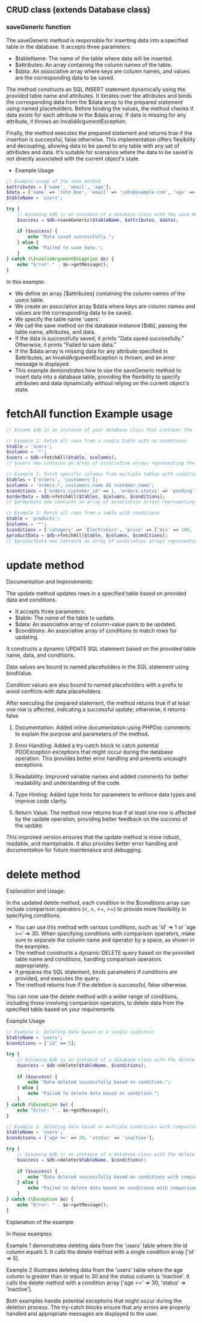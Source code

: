 ## CRUD class (extends Database class)
### saveGeneric function
The saveGeneric method is responsible for inserting data into a specified table in the database.
It accepts three parameters:
* $tableName: The name of the table where data will be inserted.
* $attributes: An array containing the column names of the table.
* $data: An associative array where keys are column names, and values are the corresponding data to be saved.

The method constructs an SQL INSERT statement dynamically using the provided table name and attributes.
It iterates over the attributes and binds the corresponding data from the $data array to the prepared statement using named placeholders.
Before binding the values, the method checks if data exists for each attribute in the $data array. If data is missing for any attribute, it throws an InvalidArgumentException.

Finally, the method executes the prepared statement and returns true if the insertion is successful, false otherwise.
This implementation offers flexibility and decoupling, allowing data to be saved to any table with any set of attributes and data. It's suitable for scenarios where the data to be saved is not directly associated with the current object's state.

* Example Usage
```php
// Example usage of the save method
$attributes = ['name', 'email', 'age'];
$data = ['name' => 'John Doe', 'email' => 'john@example.com', 'age' => 30];
$tableName = 'users';

try {
    // Assuming $db is an instance of a database class with the save method
    $success = $db->saveGeneric($tableName, $attributes, $data);

    if ($success) {
        echo "Data saved successfully.";
    } else {
        echo "Failed to save data.";
    }
} catch (\InvalidArgumentException $e) {
    echo "Error: " . $e->getMessage();
}

```
In this example:

* We define an array [$attributes] containing the column names of the users table.
* We create an associative array $data where keys are column names and values are the corresponding data to be saved.
* We specify the table name 'users'.
* We call the save method on the database instance [$db], passing the table name, attributes, and data.
* If the data is successfully saved, it prints "Data saved successfully." Otherwise, it prints "Failed to save data."
* If the $data array is missing data for any attribute specified in $attributes, an InvalidArgumentException is thrown, and an error message is displayed.
* This example demonstrates how to use the saveGeneric method to insert data into a database table, providing the flexibility to specify attributes and data dynamically without relying on the current object's state.

# fetchAll function Example usage
```php
// Assume $db is an instance of your database class that contains the fetchAll method

// Example 1: Fetch all rows from a single table with no conditions
$table = 'users';
$columns = '*';
$users = $db->fetchAll($table, $columns);
// $users now contains an array of associative arrays representing the rows in the 'users' table

// Example 2: Fetch specific columns from multiple tables with conditions
$tables = ['orders', 'customers'];
$columns = 'orders.*, customers.name AS customer_name';
$conditions = ['orders.customer_id' => 1, 'orders.status' => 'pending'];
$orderData = $db->fetchAll($tables, $columns, $conditions);
// $orderData now contains an array of associative arrays representing the matching rows from the 'orders' and 'customers' tables

// Example 3: Fetch all rows from a table with conditions
$table = 'products';
$columns = '*';
$conditions = ['category' => 'Electronics', 'price' => ['min' => 100, 'max' => 500]];
$productData = $db->fetchAll($table, $columns, $conditions);
// $productData now contains an array of associative arrays representing the rows in the 'products' table that meet the specified conditions

```
# update method
Documentation and Improvements:

The update method updates rows in a specified table based on provided data and conditions.
* It accepts three parameters:
*  $table: The name of the table to update.
* $data: An associative array of column-value pairs to be updated.
* $conditions: An associative array of conditions to match rows for updating.

It constructs a dynamic UPDATE SQL statement based on the provided table name, data, and conditions.

Data values are bound to named placeholders in the SQL statement using bindValue.

Condition values are also bound to named placeholders with a prefix to avoid conflicts with data placeholders.

After executing the prepared statement, the method returns true if at least one row is affected, indicating a successful update; otherwise, it returns false

1. Documentation: Added inline documentation using PHPDoc comments to explain the purpose and parameters of the method.

2. Error Handling: Added a try-catch block to catch potential PDOException exceptions that might occur during the database operation. This provides better error handling and prevents uncaught exceptions.

3. Readability: Improved variable names and added comments for better readability and understanding of the code.

4. Type Hinting: Added type hints for parameters to enforce data types and improve code clarity.

5. Return Value: The method now returns true if at least one row is affected by the update operation, providing better feedback on the success of the update.

This improved version ensures that the update method is more robust, readable, and maintainable. It also provides better error handling and documentation for future maintenance and debugging.
# delete method
Explanation and Usage:

In the updated delete method, each condition in the $conditions array can include comparison operators (<, >, <=, >=) to provide more flexibility in specifying conditions.
* You can use this method with various conditions, such as 'id' => 1 or 'age >=' => 30.
When specifying conditions with comparison operators, make sure to separate the column name and operator by a space, as shown in the examples.
* The method constructs a dynamic DELETE query based on the provided table name and conditions, handling comparison operators appropriately.
* It prepares the SQL statement, binds parameters if conditions are provided, and executes the query.
* The method returns true if the deletion is successful, false otherwise.

You can now use the delete method with a wider range of conditions, including those involving comparison operators, to delete data from the specified table based on your requirements

Example Usage

```php
// Example 1: Deleting data based on a single condition
$tableName = 'users';
$conditions = ['id' => 5];

try {
    // Assuming $db is an instance of a database class with the delete method
    $success = $db->delete($tableName, $conditions);
    
    if ($success) {
        echo "Data deleted successfully based on condition.";
    } else {
        echo "Failed to delete data based on condition.";
    }
} catch (\Exception $e) {
    echo "Error: " . $e->getMessage();
}

// Example 2: Deleting data based on multiple conditions with comparison operators
$tableName = 'users';
$conditions = ['age >=' => 30, 'status' => 'inactive'];

try {
    // Assuming $db is an instance of a database class with the delete method
    $success = $db->delete($tableName, $conditions);
    
    if ($success) {
        echo "Data deleted successfully based on conditions with comparison operators.";
    } else {
        echo "Failed to delete data based on conditions with comparison operators.";
    }
} catch (\Exception $e) {
    echo "Error: " . $e->getMessage();
}

```
Explanation of the example

In these examples:

Example 1 demonstrates deleting data from the 'users' table where the id column equals 5. 
It calls the delete method with a single condition array ['id' => 5].

Example 2 illustrates deleting data from the 'users' table where the age column is greater than or equal to 30 and the status column is 'inactive'. 
It calls the delete method with a condition array ['age >=' => 30, 'status' => 'inactive'].

Both examples handle potential exceptions that might occur during the deletion process. The try-catch blocks ensure that any errors are properly handled and appropriate messages are displayed to the user.
